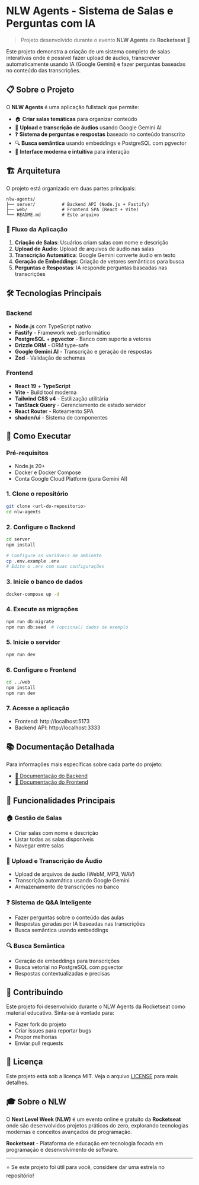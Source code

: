 # NLW Agents - Sistema de Salas e Perguntas com IA

> Projeto desenvolvido durante o evento **NLW Agents** da **Rocketseat** 🚀

Este projeto demonstra a criação de um sistema completo de salas interativas onde é possível fazer upload de áudios, transcrever automaticamente usando IA (Google Gemini) e fazer perguntas baseadas no conteúdo das transcrições.

## 📋 Sobre o Projeto

O **NLW Agents** é uma aplicação fullstack que permite:

- 🏠 **Criar salas temáticas** para organizar conteúdo
- 🎤 **Upload e transcrição de áudios** usando Google Gemini AI
- ❓ **Sistema de perguntas e respostas** baseado no conteúdo transcrito
- 🔍 **Busca semântica** usando embeddings e PostgreSQL com pgvector
- 💬 **Interface moderna e intuitiva** para interação

## 🏗️ Arquitetura

O projeto está organizado em duas partes principais:

```
nlw-agents/
├── server/          # Backend API (Node.js + Fastify)
├── web/             # Frontend SPA (React + Vite)
└── README.md        # Este arquivo
```

### 🎯 Fluxo da Aplicação

1. **Criação de Salas**: Usuários criam salas com nome e descrição
2. **Upload de Áudio**: Upload de arquivos de áudio nas salas
3. **Transcrição Automática**: Google Gemini converte áudio em texto
4. **Geração de Embeddings**: Criação de vetores semânticos para busca
5. **Perguntas e Respostas**: IA responde perguntas baseadas nas transcrições

## 🛠️ Tecnologias Principais

### Backend
- **Node.js** com TypeScript nativo
- **Fastify** - Framework web performático
- **PostgreSQL** + **pgvector** - Banco com suporte a vetores
- **Drizzle ORM** - ORM type-safe
- **Google Gemini AI** - Transcrição e geração de respostas
- **Zod** - Validação de schemas

### Frontend
- **React 19** + **TypeScript**
- **Vite** - Build tool moderna
- **Tailwind CSS v4** - Estilização utilitária
- **TanStack Query** - Gerenciamento de estado servidor
- **React Router** - Roteamento SPA
- **shadcn/ui** - Sistema de componentes

## 🚀 Como Executar

### Pré-requisitos

- Node.js 20+
- Docker e Docker Compose
- Conta Google Cloud Platform (para Gemini AI)

### 1. Clone o repositório

```bash
git clone <url-do-repositorio>
cd nlw-agents
```

### 2. Configure o Backend

```bash
cd server
npm install

# Configure as variáveis de ambiente
cp .env.example .env
# Edite o .env com suas configurações
```

### 3. Inicie o banco de dados

```bash
docker-compose up -d
```

### 4. Execute as migrações

```bash
npm run db:migrate
npm run db:seed  # (opcional) dados de exemplo
```

### 5. Inicie o servidor

```bash
npm run dev
```

### 6. Configure o Frontend

```bash
cd ../web
npm install
npm run dev
```

### 7. Acesse a aplicação

- Frontend: http://localhost:5173
- Backend API: http://localhost:3333

## 📚 Documentação Detalhada

Para informações mais específicas sobre cada parte do projeto:

- [📖 Documentação do Backend](./server/README.md)
- [📖 Documentação do Frontend](./web/README.md)

## 🌟 Funcionalidades Principais

### 🏠 Gestão de Salas
- Criar salas com nome e descrição
- Listar todas as salas disponíveis
- Navegar entre salas

### 🎤 Upload e Transcrição de Áudio
- Upload de arquivos de áudio (WebM, MP3, WAV)
- Transcrição automática usando Google Gemini
- Armazenamento de transcrições no banco

### ❓ Sistema de Q&A Inteligente
- Fazer perguntas sobre o conteúdo das aulas
- Respostas geradas por IA baseadas nas transcrições
- Busca semântica usando embeddings

### 🔍 Busca Semântica
- Geração de embeddings para transcrições
- Busca vetorial no PostgreSQL com pgvector
- Respostas contextualizadas e precisas

## 🤝 Contribuindo

Este projeto foi desenvolvido durante o NLW Agents da Rocketseat como material educativo. Sinta-se à vontade para:

- Fazer fork do projeto
- Criar issues para reportar bugs
- Propor melhorias
- Enviar pull requests

## 📄 Licença

Este projeto está sob a licença MIT. Veja o arquivo [LICENSE](LICENSE) para mais detalhes.

## 🎓 Sobre o NLW

O **Next Level Week (NLW)** é um evento online e gratuito da **Rocketseat** onde são desenvolvidos projetos práticos do zero, explorando tecnologias modernas e conceitos avançados de programação.

**Rocketseat** - Plataforma de educação em tecnologia focada em programação e desenvolvimento de software.

---

⭐ Se este projeto foi útil para você, considere dar uma estrela no repositório!
